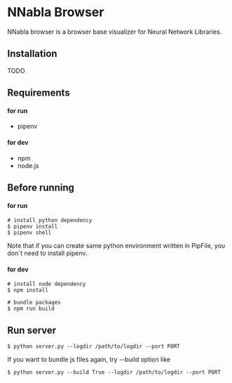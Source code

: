 # NNabla Browser

NNabla browser is a browser base visualizer for Neural Network Libraries.


## Installation

TODO

## Requirements
#### for run
 - pipenv

#### for dev
 - npm  
 - node.js  

## Before running

#### for run
```shell
# install python dependency
$ pipenv install
$ pipenv shell
```
Note that if you can create same python environment written in PipFile, you don`t need to install pipenv. 

#### for dev
```shell
# install node dependency 
$ npm install 

# bundle packages
$ npm run build
```

## Run server
```shell
$ python server.py --logdir /path/to/logdir --port PORT
```

If you want to bundle js files again, try --build option like
 
 ```shell
 $ python server.py --build True --logdir /path/to/logdir --port PORT
 ```
